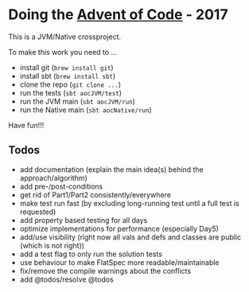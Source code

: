 # Doing the [Advent of Code](https://adventofcode.com) - 2017

This is a JVM/Native crossproject.

To make this work you need to ...

* install git (`brew install git`)
* install sbt (`brew install sbt`)
* clone the repo (`git clone ...`)
* run the tests (`sbt aocJVM/test`)
* run the JVM main (`sbt aocJVM/run`)
* run the Native main (`sbt aocNative/run`)

Have fun!!!

## Todos

* add documentation (explain the main idea(s) behind the approach/algorithm)
* add pre-/post-conditions
* get rid of Part1/Part2 consistently/everywhere
* make test run fast (by excluding long-running test until a full test is requested)
* add property based testing for all days
* optimize implementations for performance (especially Day5)
* add/use visibility (right now all vals and defs and classes are public (which is not right)) 
* add a test flag to only run the solution tests
* use behaviour to make FlatSpec more readable/maintainable
* fix/remove the compile warnings about the conflicts
* add @todos/resolve @todos